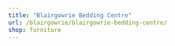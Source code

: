 ```yaml
---
title: "Blairgowrie Bedding Centre"
url: /blairgowrie/blairgowrie-bedding-centre/
shop: furniture
---
```

